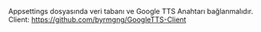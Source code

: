 Appsettings dosyasında veri tabanı ve Google TTS Anahtarı bağlanmalıdır.
Client: https://github.com/byrmgng/GoogleTTS-Client
